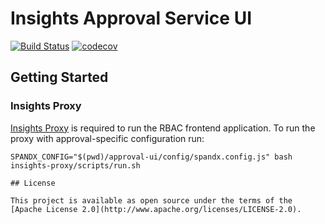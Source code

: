 # Insights Approval Service UI

[![Build Status](https://travis-ci.org/RedHatInsights/approval-ui.svg?branch=master)](https://travis-ci.org/RedHatInsights/approval-ui)
[![codecov](https://codecov.io/gh/RedHatInsights/approval-ui/branch/master/graph/badge.svg)](https://codecov.io/gh/RedHatInsights/approval-ui)

## Getting Started

### Insights Proxy
[Insights Proxy](https://github.com/RedHatInsights/insights-proxy) is required to run the RBAC frontend application. 
To run the proxy with approval-specific configuration run:
```
SPANDX_CONFIG="$(pwd)/approval-ui/config/spandx.config.js" bash insights-proxy/scripts/run.sh

## License

This project is available as open source under the terms of the [Apache License 2.0](http://www.apache.org/licenses/LICENSE-2.0).
